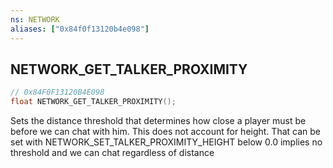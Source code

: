 ```yaml
---
ns: NETWORK
aliases: ["0x84f0f13120b4e098"]
---
```

## NETWORK_GET_TALKER_PROXIMITY

```c
// 0x84F0F13120B4E098
float NETWORK_GET_TALKER_PROXIMITY();
```

Sets the distance threshold that determines how close a player must be before we can chat with him. This does not account for height. That can be set with NETWORK_SET_TALKER_PROXIMITY_HEIGHT below
0.0 implies no threshold and we can chat regardless of distance

